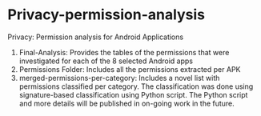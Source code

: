 # Privacy-permission-analysis
Privacy: Permission analysis for Android Applications
1. Final-Analysis: Provides the tables of the permissions that were investigated for each of the 8 selected Android apps
2. Permissions Folder: Includes all the permissions extracted per APK
3. merged-permissions-per-category: Includes a novel list with permissions classified per category. The classification was done using signature-based classification using Python script. The Python script and more details will be published in on-going work in the future.
